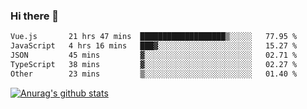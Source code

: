 ### Hi there 👋



<!--
**webB1an/webB1an** is a ✨ _special_ ✨ repository because its `README.md` (this file) appears on your GitHub profile.

Here are some ideas to get you started:

- 🔭 I’m currently working on ...
- 🌱 I’m currently learning ...
- 👯 I’m looking to collaborate on ...
- 🤔 I’m looking for help with ...
- 💬 Ask me about ...
- 📫 How to reach me: ...
- 😄 Pronouns: ...
- ⚡ Fun fact: ...
-->

<!--START_SECTION:waka-->

```txt
Vue.js       21 hrs 47 mins  ███████████████████▒░░░░░   77.95 %
JavaScript   4 hrs 16 mins   ███▓░░░░░░░░░░░░░░░░░░░░░   15.27 %
JSON         45 mins         ▓░░░░░░░░░░░░░░░░░░░░░░░░   02.71 %
TypeScript   38 mins         ▓░░░░░░░░░░░░░░░░░░░░░░░░   02.27 %
Other        23 mins         ▒░░░░░░░░░░░░░░░░░░░░░░░░   01.40 %
```

<!--END_SECTION:waka-->


[![Anurag's github stats](https://github-readme-stats.vercel.app/api?username=webB1an&show_icons=true&theme=radical)](https://github.com/anuraghazra/github-readme-stats)

